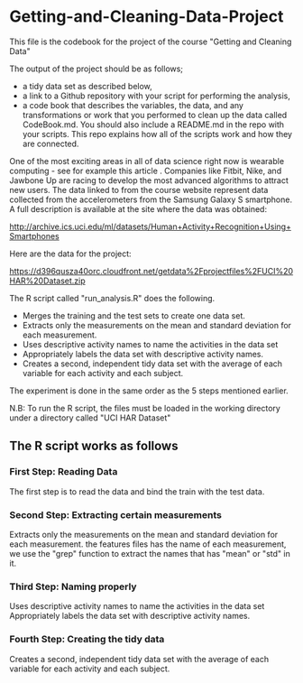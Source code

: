 Getting-and-Cleaning-Data-Project
=================================

This file is the codebook for the project of the course "Getting and Cleaning Data"

The output of the project should be as follows;

* a tidy data set as described below,
* a link to a Github repository with your script for performing the analysis,  
* a code book that describes the variables, the data, and any transformations or work that you performed to clean up the data called CodeBook.md. You should also include a README.md in the repo with your scripts. This repo explains how all of the scripts work and how they are connected.  

One of the most exciting areas in all of data science right now is wearable computing - see for example this article . Companies like Fitbit, Nike, and Jawbone Up are racing to develop the most advanced algorithms to attract new users. The data linked to from the course website represent data collected from the accelerometers from the Samsung Galaxy S smartphone. A full description is available at the site where the data was obtained: 

http://archive.ics.uci.edu/ml/datasets/Human+Activity+Recognition+Using+Smartphones 

Here are the data for the project: 

https://d396qusza40orc.cloudfront.net/getdata%2Fprojectfiles%2FUCI%20HAR%20Dataset.zip 

The R script called "run_analysis.R" does the following. 
* Merges the training and the test sets to create one data set.
* Extracts only the measurements on the mean and standard deviation for each measurement. 
* Uses descriptive activity names to name the activities in the data set
* Appropriately labels the data set with descriptive activity names. 
* Creates a second, independent tidy data set with the average of each variable for each activity and each subject. 


The experiment is done in the same order as the 5 steps mentioned earlier. 

N.B: To run the R script, the files must be loaded in the working directory under a directory called "UCI HAR Dataset"

##  The R script works as follows 

###  First Step: Reading Data
The first step is to read the data and bind the train with the test data. 

### Second Step: Extracting certain measurements
Extracts only the measurements on the mean and standard deviation for each measurement. 
the features files has the name of each measurement, we use the "grep" function to extract the names that has "mean" or "std" in it. 

### Third Step: Naming properly
Uses descriptive activity names to name the activities in the data set
Appropriately labels the data set with descriptive activity names. 

### Fourth Step: Creating the tidy data
Creates a second, independent tidy data set with the average of each variable for each activity and each subject.